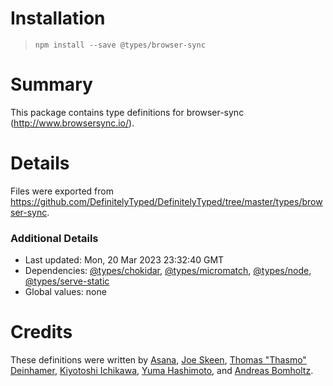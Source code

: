 # Installation
> `npm install --save @types/browser-sync`

# Summary
This package contains type definitions for browser-sync (http://www.browsersync.io/).

# Details
Files were exported from https://github.com/DefinitelyTyped/DefinitelyTyped/tree/master/types/browser-sync.

### Additional Details
 * Last updated: Mon, 20 Mar 2023 23:32:40 GMT
 * Dependencies: [@types/chokidar](https://npmjs.com/package/@types/chokidar), [@types/micromatch](https://npmjs.com/package/@types/micromatch), [@types/node](https://npmjs.com/package/@types/node), [@types/serve-static](https://npmjs.com/package/@types/serve-static)
 * Global values: none

# Credits
These definitions were written by [Asana](https://asana.com), [Joe Skeen](https://github.com/joeskeen), [Thomas "Thasmo" Deinhamer](https://thasmo.com/), [Kiyotoshi Ichikawa](https://github.com/aznnomness), [Yuma Hashimoto](https://github.com/yuma84), and [Andreas Bomholtz](https://github.com/seluxit).
